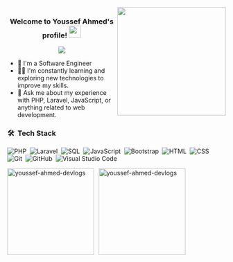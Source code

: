 <img width="250" align="right" src="https://c.tenor.com/_DOBjnGspYAAAAAM/code-coding.gif">

<h3 align="center">
  Welcome to Youssef Ahmed's profile!
  <img src="https://media.giphy.com/media/hvRJCLFzcasrR4ia7z/giphy.gif" width="28">
</h3>

<!-- Typing SVG by DenverCoder1 - https://github.com/DenverCoder1/readme-typing-svg -->
<p align="center">
  <a href="https://github.com/DenverCoder1/readme-typing-svg"><img src="https://readme-typing-svg.herokuapp.com/?lines=Full-stack%20web%20developer;Always%20learning%20new%20things&font=Fira%20Code&center=true&width=440&height=45&color=f75c7e&vCenter=true&size=22"></a>
</p> 

- 🏢 I'm a Software Engineer
- 👨‍💻 I'm constantly learning and exploring new technologies to improve my skills.
- 💬 Ask me about my experience with PHP, Laravel, JavaScript, or anything related to web development.

### 🛠 &nbsp;Tech Stack
![PHP](https://img.shields.io/badge/-PHP-444?style=flat&logo=php)&nbsp;
![Laravel](https://img.shields.io/badge/-Laravel-F1F1F1?style=flat&logo=laravel)&nbsp;
![SQL](https://img.shields.io/badge/-SQL-F1F1F1?style=flat&logo=mysql)&nbsp;
![JavaScript](https://img.shields.io/badge/-JavaScript-F1F1F1?style=flat&logo=javascript)&nbsp;
![Bootstrap](https://img.shields.io/badge/-Bootstrap-F1F1F1?style=flat&logo=bootstrap&logoColor=563D7C)&nbsp;
![HTML](https://img.shields.io/badge/-HTML-F1F1F1?style=flat&logo=HTML5)&nbsp;
![CSS](https://img.shields.io/badge/-CSS-F1F1F1?style=flat&logo=CSS3&logoColor=1572B6)&nbsp;
![Git](https://img.shields.io/badge/-Git-F1F1F1?style=flat&logo=git)&nbsp;
![GitHub](https://img.shields.io/badge/-GitHub-F1F1F1?style=flat&logo=github)&nbsp;
![Visual Studio Code](https://img.shields.io/badge/-Visual%20Studio%20Code-F1F1F1?style=flat&logo=visual-studio-code&logoColor=007ACC)&nbsp;

<p align="center">
  <p>
  <img align="left" src="https://github-readme-stats.vercel.app/api/top-langs?username=youssef-ahmed-devlogs&show_icons=true&locale=en&layout=compact" alt="youssef-ahmed-devlogs" height="200" />
</p>

<p>
  &nbsp;
  <img align="center" src="https://github-readme-stats.vercel.app/api?username=youssef-ahmed-devlogs&show_icons=true&locale=en" alt="youssef-ahmed-devlogs" height="200"/>
</p>
</p>
